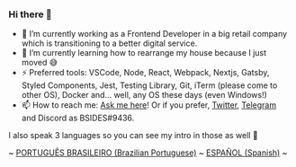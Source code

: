 ### Hi there 👋

- 🔭 I’m currently working as a Frontend Developer in a big retail company which is transitioning to a better digital service.
- 🌱 I’m currently learning how to rearrange my house because I just moved 😅
- ⚡ Preferred tools: VSCode, Node, React, Webpack, Nextjs, Gatsby, Styled Components, Jest, Testing Library, Git, iTerm (please come to other OS), Docker and... well, any OS these days (even Windows!)
- 📫 How to reach me: [Ask me here](https://github.com/bsides/bsides/issues)! Or if you prefer, [Twitter](https://twitter.com/bsides), [Telegram](https://t.me/bsides) and Discord as BSIDES#9436.

I also speak 3 languages so you can see my intro in those as well 🤩

~ [PORTUGUÊS BRASILEIRO (Brazilian Portuguese)](README_PT.md) ~ [ESPAÑOL (Spanish)](README_ES.md) ~

<!--
**bsides/bsides** is a ✨ _special_ ✨ repository because its `README.md` (this file) appears on your GitHub profile.

Here are some ideas to get you started:

- 🔭 I’m currently working on ...
- 🌱 I’m currently learning ...
- 👯 I’m looking to collaborate on ...
- 🤔 I’m looking for help with ...
- 💬 Ask me about ...
- 📫 How to reach me: ...
- 😄 Pronouns: ...
- ⚡ Fun fact: ...
-->
